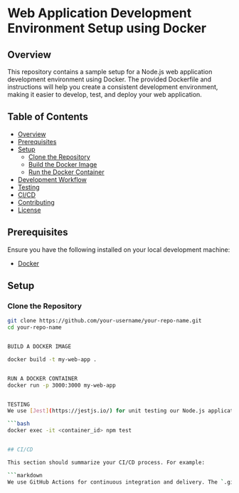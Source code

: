 # Web Application Development Environment Setup using Docker

## Overview

This repository contains a sample setup for a Node.js web application development environment using Docker. The provided Dockerfile and instructions will help you create a consistent development environment, making it easier to develop, test, and deploy your web application.

## Table of Contents

- [Overview](#overview)
- [Prerequisites](#prerequisites)
- [Setup](#setup)
  - [Clone the Repository](#clone-the-repository)
  - [Build the Docker Image](#build-the-docker-image)
  - [Run the Docker Container](#run-the-docker-container)
- [Development Workflow](#development-workflow)
- [Testing](#testing)
- [CI/CD](#cicd)
- [Contributing](#contributing)
- [License](#license)

## Prerequisites

Ensure you have the following installed on your local development machine:

- [Docker](https://www.docker.com/get-started)

## Setup

### Clone the Repository

```bash
git clone https://github.com/your-username/your-repo-name.git
cd your-repo-name


BUILD A DOCKER IMAGE

docker build -t my-web-app .


RUN A DOCKER CONTAINER
docker run -p 3000:3000 my-web-app


TESTING
We use [Jest](https://jestjs.io/) for unit testing our Node.js application. To run tests inside the Docker container:

```bash
docker exec -it <container_id> npm test


## CI/CD

This section should summarize your CI/CD process. For example:

```markdown
We use GitHub Actions for continuous integration and delivery. The `.github/workflows/ci.yml` file contains the configuration for running tests and deploying the application.
